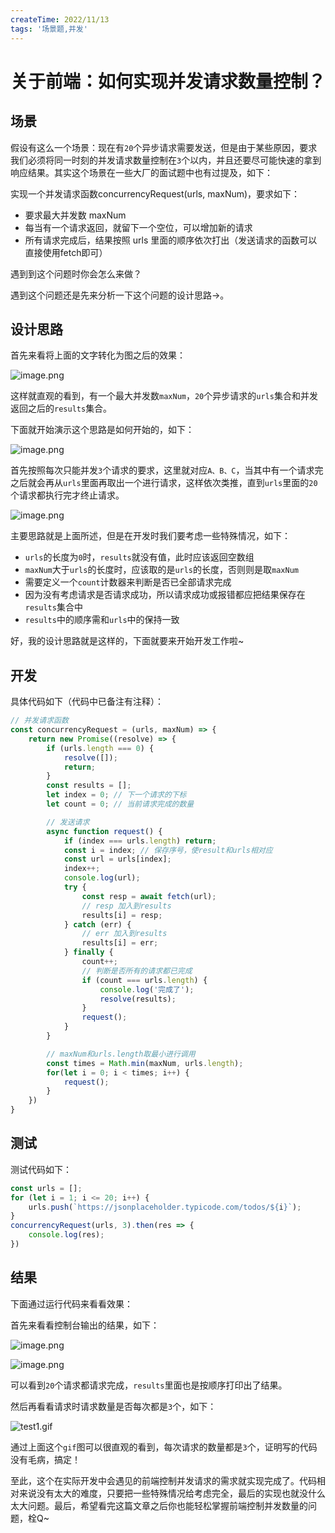 ```yaml
---
createTime: 2022/11/13
tags: '场景题,并发'
---
```

# 关于前端：如何实现并发请求数量控制？

## 场景

假设有这么一个场景：现在有`20`个异步请求需要发送，但是由于某些原因，要求我们必须将同一时刻的并发请求数量控制在`3`个以内，并且还要尽可能快速的拿到响应结果。其实这个场景在一些大厂的面试题中也有过提及，如下：

实现一个并发请求函数concurrencyRequest(urls, maxNum)，要求如下：

* 要求最大并发数 maxNum
* 每当有一个请求返回，就留下一个空位，可以增加新的请求
* 所有请求完成后，结果按照 urls 里面的顺序依次打出（发送请求的函数可以直接使用fetch即可）

遇到到这个问题时你会怎么来做？

遇到这个问题还是先来分析一下这个问题的设计思路→。

## 设计思路

首先来看将上面的文字转化为图之后的效果：

![image.png](https://p6-juejin.byteimg.com/tos-cn-i-k3u1fbpfcp/07bbe7e8bd9641d58569fdc2526d1a12~tplv-k3u1fbpfcp-zoom-in-crop-mark:4536:0:0:0.image?)

这样就直观的看到，有一个最大并发数`maxNum`，`20`个异步请求的`urls`集合和并发返回之后的`results`集合。

下面就开始演示这个思路是如何开始的，如下：

![image.png](https://p9-juejin.byteimg.com/tos-cn-i-k3u1fbpfcp/c7e9910c36ea44b8a8048ba2f61bc910~tplv-k3u1fbpfcp-zoom-in-crop-mark:4536:0:0:0.image?)

首先按照每次只能并发`3`个请求的要求，这里就对应`A、B、C`，当其中有一个请求完之后就会再从`urls`里面再取出一个进行请求，这样依次类推，直到`urls`里面的`20`个请求都执行完才终止请求。

![image.png](https://p3-juejin.byteimg.com/tos-cn-i-k3u1fbpfcp/8e34080a4e7a4b3a99ae2a81489ef85d~tplv-k3u1fbpfcp-zoom-in-crop-mark:4536:0:0:0.image?)

主要思路就是上面所述，但是在开发时我们要考虑一些特殊情况，如下：

* `urls`的长度为`0`时，`results`就没有值，此时应该返回空数组
* `maxNum`大于`urls`的长度时，应该取的是`urls`的长度，否则则是取`maxNum`
* 需要定义一个`count`计数器来判断是否已全部请求完成
* 因为没有考虑请求是否请求成功，所以请求成功或报错都应把结果保存在`results`集合中
* `results`中的顺序需和`urls`中的保持一致

好，我的设计思路就是这样的，下面就要来开始开发工作啦~

## 开发

具体代码如下（代码中已备注有注释）：

```js
// 并发请求函数
const concurrencyRequest = (urls, maxNum) => {
    return new Promise((resolve) => {
        if (urls.length === 0) {
            resolve([]);
            return;
        }
        const results = [];
        let index = 0; // 下一个请求的下标
        let count = 0; // 当前请求完成的数量

        // 发送请求
        async function request() {
            if (index === urls.length) return;
            const i = index; // 保存序号，使result和urls相对应
            const url = urls[index];
            index++;
            console.log(url);
            try {
                const resp = await fetch(url);
                // resp 加入到results
                results[i] = resp;
            } catch (err) {
                // err 加入到results
                results[i] = err;
            } finally {
                count++;
                // 判断是否所有的请求都已完成
                if (count === urls.length) {
                    console.log('完成了');
                    resolve(results);
                }
                request();
            }
        }

        // maxNum和urls.length取最小进行调用
        const times = Math.min(maxNum, urls.length);
        for(let i = 0; i < times; i++) {
            request();
        }
    })
}

```

## 测试

测试代码如下：

```js
const urls = [];
for (let i = 1; i <= 20; i++) {
    urls.push(`https://jsonplaceholder.typicode.com/todos/${i}`);
}
concurrencyRequest(urls, 3).then(res => {
    console.log(res);
})

```

## 结果

下面通过运行代码来看看效果：

首先来看看控制台输出的结果，如下：

![image.png](https://p1-juejin.byteimg.com/tos-cn-i-k3u1fbpfcp/4c8ea31912dc453da2b40aa1a8a87a7e~tplv-k3u1fbpfcp-zoom-in-crop-mark:4536:0:0:0.image?)

![image.png](https://p9-juejin.byteimg.com/tos-cn-i-k3u1fbpfcp/d0b8c31dff2d403d9db7c7263412dcf5~tplv-k3u1fbpfcp-zoom-in-crop-mark:4536:0:0:0.image?)

可以看到`20`个请求都请求完成，`results`里面也是按顺序打印出了结果。

然后再看看请求时请求数量是否每次都是`3`个，如下：

![test1.gif](https://p6-juejin.byteimg.com/tos-cn-i-k3u1fbpfcp/5ed226dce0674af09bdbac1617aac8ab~tplv-k3u1fbpfcp-zoom-in-crop-mark:4536:0:0:0.image?)

通过上面这个`gif`图可以很直观的看到，每次请求的数量都是`3`个，证明写的代码没有毛病，搞定！

至此，这个在实际开发中会遇见的前端控制并发请求的需求就实现完成了。代码相对来说没有太大的难度，只要把一些特殊情况给考虑完全，最后的实现也就没什么太大问题。最后，希望看完这篇文章之后你也能轻松掌握前端控制并发数量的问题，栓Q~
